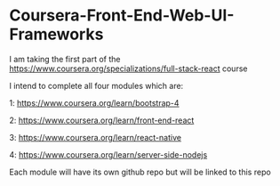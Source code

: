 # Coursera-Front-End-Web-UI-Frameworks

I am taking the first part of the https://www.coursera.org/specializations/full-stack-react course

I intend to complete all four modules which are:

1: https://www.coursera.org/learn/bootstrap-4

2: https://www.coursera.org/learn/front-end-react

3: https://www.coursera.org/learn/react-native

4: https://www.coursera.org/learn/server-side-nodejs

Each module will have its own github repo but will be linked to this repo
